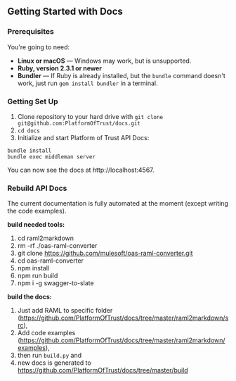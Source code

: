 

Getting Started with Docs
------------------------------

### Prerequisites

You're going to need:

 - **Linux or macOS** — Windows may work, but is unsupported.
 - **Ruby, version 2.3.1 or newer**
 - **Bundler** — If Ruby is already installed, but the `bundle` command doesn't work, just run `gem install bundler` in a terminal.

### Getting Set Up

1. Clone repository to your hard drive with `git clone git@github.com:PlatformOfTrust/docs.git`
2. `cd docs`
3. Initialize and start Platform of Trust API Docs: 

```shell
bundle install
bundle exec middleman server

```

You can now see the docs at http://localhost:4567. 

### Rebuild API Docs

The current documentation is fully automated at the moment (except writing the code examples). 

**build needed tools:**
1. cd raml2markdown
2. rm -rf ./oas-raml-converter
3. git clone https://github.com/mulesoft/oas-raml-converter.git
4. cd oas-raml-converter
5. npm install
6. npm run build
7. npm i -g swagger-to-slate

**build the docs:**
1.	Just add RAML to specific folder (https://github.com/PlatformOfTrust/docs/tree/master/raml2markdown/src),  
2.	Add code examples (https://github.com/PlatformOfTrust/docs/tree/master/raml2markdown/examples), 
3.	then run `build.py` and 
4.	new docs is generated to https://github.com/PlatformOfTrust/docs/tree/master/build
